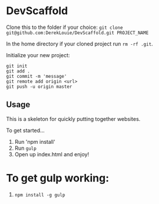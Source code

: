 DevScaffold
===========

Clone this to the folder if your choice: `git clone git@github.com:DerekLouie/DevScaffold.git PROJECT_NAME`

In the home directory if your cloned project run `rm -rf .git`.

Initialize your new project:

    git init
    git add .
    git commit -m 'message'
    git remote add origin <url>
    git push -u origin master

## Usage

This is a skeleton for quickly putting together websites.

To get started...

1. Run 'npm install'
2. Run `gulp`
3. Open up index.html and enjoy!

# To get gulp working:
1) `npm install -g gulp`
